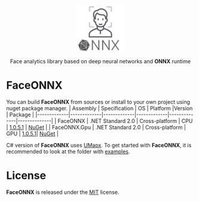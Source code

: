 <p align="center"><img width="25%" src="FaceONNX/FaceONNX.png" /></p>
<p align="center"> Face analytics library based on deep neural networks and <b>ONNX</b> runtime </p>  

# FaceONNX
You can build **FaceONNX** from sources or install to your own project using nuget package manager.
| Assembly | Specification | OS | Platform |Version | Package |
|-------------|-------------|-------------|-------------|--------------|--------------|
| FaceONNX | .NET Standard 2.0 | Cross-platform | CPU | [1.0.5.1](FaceONNX) | [NuGet](https://www.nuget.org/packages/FaceONNX/) |
| FaceONNX.Gpu | .NET Standard 2.0 | Cross-platform | GPU | [1.0.5.1](FaceONNX.Gpu)| [NuGet](https://www.nuget.org/packages/FaceONNX.Gpu/) |

C# version of **FaceONNX** uses [UMapx](https://github.com/asiryan/UMapx). To get started with **FaceONNX**, it is recommended to look at the folder with [examples](FaceONNX.Examples).  

# License
**FaceONNX** is released under the [MIT](LICENSE) license.
